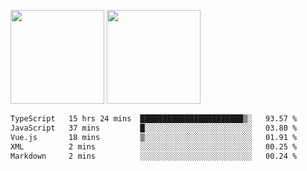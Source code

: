 <img src="https://github-readme-stats.vercel.app/api?username=Dream4ever&count_private=true&show_icons=true&theme=tokyonight" height="150" /> <img src="https://github-readme-stats.vercel.app/api/top-langs/?username=Dream4ever&count_private=true&show_icons=true&theme=tokyonight&langs_count=5&layout=compact" height="150" />

<!--START_SECTION:waka-->

```txt
TypeScript   15 hrs 24 mins  ███████████████████████▒░   93.57 %
JavaScript   37 mins         █░░░░░░░░░░░░░░░░░░░░░░░░   03.80 %
Vue.js       18 mins         ▒░░░░░░░░░░░░░░░░░░░░░░░░   01.91 %
XML          2 mins          ░░░░░░░░░░░░░░░░░░░░░░░░░   00.25 %
Markdown     2 mins          ░░░░░░░░░░░░░░░░░░░░░░░░░   00.24 %
```

<!--END_SECTION:waka-->

